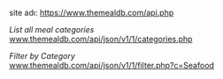 site adı: https://www.themealdb.com/api.php

_List all meal categories_  
www.themealdb.com/api/json/v1/1/categories.php

_Filter by Category_  
www.themealdb.com/api/json/v1/1/filter.php?c=Seafood